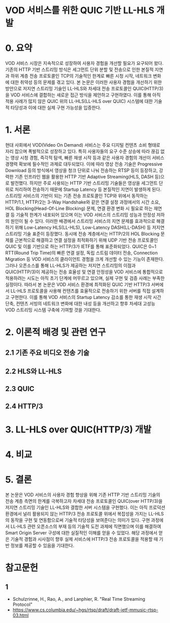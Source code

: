 # VOD 서비스를 위한 QUIC 기반 LL-HLS 개발

# 0. 요약
VOD 서비스 시장은 지속적으로 성장하여 사용자 경험을 개선할 필요가 요구되어 왔다. 기존의 HTTP 기반 스트리밍 방식은 세그먼트 단위 분할 및 전송으로 인한 본질적 지연과 하위 계층 전송 프로토콜인 TCP의 기술적인 한계로 빠른 시청 시작, 네트워크 변화에 대한 취약성 등의 문제를 겪고 있다. 본 논문은 이러한 사용자 경험을 개선하기 위한 방안으로 저지연 스트리밍 기술인 LL-HLS와 차세대 전송 프로토콜인 QUIC(HTTP/3)을 VOD 서비스에 결합하는 새로운 접근 방식을 제안하고 구현하였다. 이를 통해 아직 적용 사례가 많지 않은 QUIC 위의 LL-HLS(LL-HLS over QUIC) 시스템에 대한 기술적 타당성과 이에 대한 실제 구현 가능성을 입증한다.

# 1. 서론
현대 사회에서 VOD(Video On Demand) 서비스는 주요 디지털 컨텐츠 소비 형태로 자리 잡으며 폭발적으로 성장하고 있다. 특히 사용자들의 요구 수준 상승에 따라 끊김 없는 영상 시청 경험, 즉각적 탐색, 빠른 재생 시작 등과 같은 사용자 경험의 개선이 서비스 경쟁력 확보에 필수적인 과제로 대두되었다. 이에 따라 영상 전송 기술은 Progressive Download 등의 방식에서 영상을 청크 단위로 나눠 전송하는 RTSP 등이 등장하고, 강력한 기존 인프라인 웹을 활용한 HTTP 기반 Adaptive Streaming(HLS, DASH 등)으로 발전했다. 하지만 주로 사용되는 HTTP 기반 스트리밍 기술들은 영상을 세그먼트 단위로 처리하여 전송하기 때문에 Startup Latency 등 본질적인 지연이 발생하게 된다. 스트리밍 서비스의 기반이 되는 기존 전송 프로토콜인 TCP와 위에서 동작하는 HTTP/1.1, HTTP/2는 3-Way Handshake와 같은 연결 설정 과정에서의 시간 소요, HOL Blocking(Head-Of-Line Blocking) 문제, 연결 환경 변화 시 필요로 하는 재연결 등 기술적 한계가 내포되어 있으며 이는 VOD 서비스의 스트리밍 성능과 안정성 저하의 원인이 될 수 있다.
이러한 배경에서 스트리밍 서비스의 지연 문제를 효과적으로 해결하기 위해 Low-Latency HLS(LL-HLS), Low-Latency DASH(LL-DASH) 등 저지연 스트리밍 기술 표준이 등장했다. 동시에 전송 계층에서는 HTTP/2의 HOL Blocking 문제를 근본적으로 해결하고 연결 설정을 최적화하기 위해 UDP 기반 전송 프로토콜인 QUIC 및 이를 기반으로 하는 HTTP/3가 IETF를 통해 표준화되었다. QUIC은 0~1 RTT(Round Trip Time)의 빠른 연결 설정, 독립 스트림 데이터 전송, Connection Migration 등 VOD 서비스의 클라이언트 경험을 크게 개선할 수 있는 기능이 존재한다. 그러나 오픈소스를 통해 LL-HLS가 제공하는 저지연 스트리밍의 이점과 QUIC(HTTP/3)이 제공하는 전송 효율성 및 연결 안정성을 VOD 서비스에 통합적으로 적용하려는 시도는 아직 초기 단계에 머무르고 있으며, 실제 구현 및 검증 사례는 부족한 실정이다.
따라서 본 논문은 VOD 서비스 환경에 최적화된 QUIC 기반 HTTP/3 서버에서 LL-HLS 프로토콜을 사용해 컨텐츠를 효율적으로 전송하기 위한 서버를 직접 설계하고 구현한다. 이를 통해 VOD 서비스의 Startup Latency 감소를 통한 재생 시작 시간 단축, 컨텐츠 서빙의 네트워크 변화에 대한 내성 등을 개선하고 향후 차세대 고성능 VOD 스트리밍 시스템 구축에 기여할 것을 기대한다.

# 2. 이론적 배경 및 관련 연구
## 2.1 기존 주요 비디오 전송 기술

## 2.2 HLS와 LL-HLS

## 2.3 QUIC

## 2.4 HTTP/3


# 3. LL-HLS over QUIC(HTTP/3) 개발

# 4. 비교

# 5. 결론
본 논문은 VOD 서비스의 사용자 경험 향상을 위해 기존 HTTP 기반 스트리밍 기술의 전송 계층 측면의 한계를 극복하고자 차세대 전송 프로토콜인 QUIC(over HTTP/3)을 저지연 스트리밍 기술인 LL-HLS와 결합한 서버 시스템을 구현했다. 이는 아직 프로덕션 환경에서 널리 활용되지 않는 HTTP/3 전송 프로토콜 위에서 복잡성을 가지는 LL-HLS의 동작을 구현 및 연동함으로써 기술적 타당성을 보여준다는 의미가 있다. 구현 과정에서 LL-HLS 관련 오픈소스의 부재 등의 기술적 도전 과제에 직면했으며 이를 해결하여 Smart Origin Server 구성에 대한 실질적인 이해를 얻을 수 있었다. 해당 과정에서 얻은 기술적 경험과 시사점이 향후 실제 서비스에 HTTP/3 전송 프로토콜을 적용할 때 기반 정보를 제공할 수 있음을 기대한다.

# 참고문헌
## 1
- Schulzrinne, H., Rao, A., and Lanphier, R. "Real Time Streaming Protocol"
- https://www.cs.columbia.edu/~hgs/rtsp/draft/draft-ietf-mmusic-rtsp-03.html